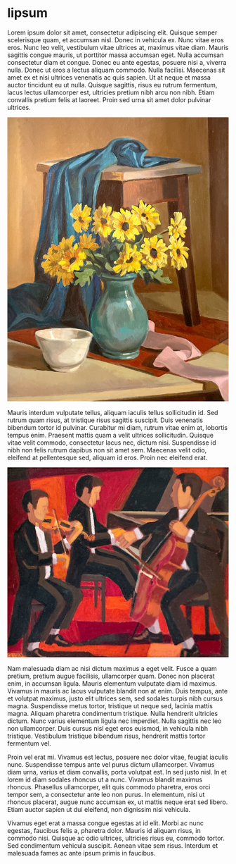 # lipsum

Lorem ipsum dolor sit amet, consectetur adipiscing elit. Quisque semper scelerisque quam, et accumsan nisl. Donec in vehicula ex. Nunc vitae eros eros. Nunc leo velit, vestibulum vitae ultrices at, maximus vitae diam. Mauris sagittis congue mauris, ut porttitor massa accumsan eget. Nulla accumsan consectetur diam et congue. Donec eu ante egestas, posuere nisi a, viverra nulla. Donec ut eros a lectus aliquam commodo. Nulla facilisi. Maecenas sit amet ex et nisi ultrices venenatis ac quis sapien. Ut at neque et massa auctor tincidunt eu ut nulla. Quisque sagittis, risus eu rutrum fermentum, lacus lectus ullamcorper est, ultricies pretium nibh arcu non nibh. Etiam convallis pretium felis at laoreet. Proin sed urna sit amet dolor pulvinar ultrices.

![](tableau.jpg)

Mauris interdum vulputate tellus, aliquam iaculis tellus sollicitudin id. Sed rutrum quam risus, at tristique risus sagittis suscipit. Duis venenatis bibendum tortor id pulvinar. Curabitur mi diam, rutrum vitae enim at, lobortis tempus enim. Praesent mattis quam a velit ultrices sollicitudin. Quisque vitae velit commodo, consectetur lacus nec, dictum nisi. Suspendisse id nibh non felis rutrum dapibus non sit amet sem. Maecenas velit odio, eleifend at pellentesque sed, aliquam id eros. Proin nec eleifend erat.

![](tableau_musique.jpg)

Nam malesuada diam ac nisi dictum maximus a eget velit. Fusce a quam pretium, pretium augue facilisis, ullamcorper quam. Donec non placerat enim, in accumsan ligula. Mauris elementum vulputate diam id maximus. Vivamus in mauris ac lacus vulputate blandit non at enim. Duis tempus, ante et volutpat maximus, justo elit ultrices sem, sed sodales turpis nibh cursus magna. Suspendisse metus tortor, tristique ut neque sed, lacinia mattis magna. Aliquam pharetra condimentum tristique. Nulla hendrerit ultricies dictum. Nunc varius elementum ligula nec imperdiet. Nulla sagittis nec leo non ullamcorper. Duis cursus nisl eget eros euismod, in vehicula nibh tristique. Vestibulum tristique bibendum risus, hendrerit mattis tortor fermentum vel.

Proin vel erat mi. Vivamus est lectus, posuere nec dolor vitae, feugiat iaculis nunc. Suspendisse tempus ante vel purus dictum ullamcorper. Vivamus diam urna, varius et diam convallis, porta volutpat est. In sed justo nisl. In et lorem id diam sodales rhoncus ut a nunc. Vivamus blandit maximus rhoncus. Phasellus ullamcorper, elit quis commodo pharetra, eros orci tempor sem, a consectetur ante leo non purus. In elementum, nisi ut rhoncus placerat, augue nunc accumsan ex, ut mattis neque erat sed libero. Etiam auctor sapien ut dui eleifend, non dignissim nisi vehicula.

Vivamus eget erat a massa congue egestas at id elit. Morbi ac nunc egestas, faucibus felis a, pharetra dolor. Mauris id aliquam risus, in commodo nisi. Quisque ac odio ultrices, ultricies risus eu, commodo tortor. Sed condimentum vehicula suscipit. Aenean vitae sem risus. Interdum et malesuada fames ac ante ipsum primis in faucibus.